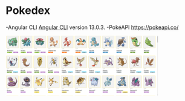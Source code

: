 # Pokedex

-Angular CLI [Angular CLI](https://github.com/angular/angular-cli) version 13.0.3.
-PokéAPI https://pokeapi.co/



<img align="center" width="80%" src="./src/assets/screenshoot.png" alt="prtscr">
